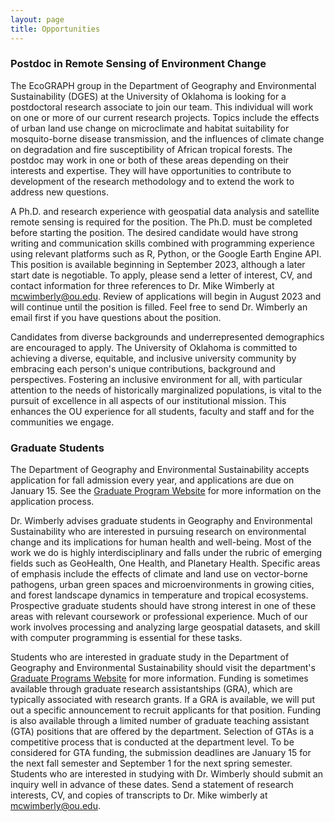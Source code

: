 ```yaml
---
layout: page
title: Opportunities
---
```

### Postdoc in Remote Sensing of Environment Change
The EcoGRAPH group in the Department of Geography and Environmental Sustainability (DGES) at the University of Oklahoma is looking for a postdoctoral research associate to join our team. This individual will work on one or more of our current research projects. Topics include the effects of urban land use change on microclimate and habitat suitability for mosquito-borne disease transmission, and the influences of climate change on degradation and fire susceptibility of African tropical forests. The postdoc may work in one or both of these areas depending on their interests and expertise. They will have opportunities to contribute to development of the research methodology and to extend the work to address new questions. 

A Ph.D. and research experience with geospatial data analysis and satellite remote sensing is required for the position. The Ph.D. must be completed before starting the position. The desired candidate would have strong writing and communication skills combined with programming experience using relevant platforms such as R, Python, or the Google Earth Engine API. This position is available beginning in September 2023, although a later start date is negotiable. To apply, please send a letter of interest, CV, and contact information for three references to Dr. Mike Wimberly at mcwimberly@ou.edu. Review of applications will begin in August 2023 and will continue until the position is filled. Feel free to send Dr. Wimberly an email first if you have questions about the position.

Candidates from diverse backgrounds and underrepresented demographics are encouraged to apply. The University of Oklahoma is committed to achieving a diverse, equitable, and inclusive university community by embracing each person's unique contributions, background and perspectives. Fostering an inclusive environment for all, with particular attention to the needs of historically marginalized populations, is vital to the pursuit of excellence in all aspects of our institutional mission. This enhances the OU experience for all students, faculty and staff and for the communities we engage. 

### Graduate Students
The Department of Geography and Environmental Sustainability accepts application for fall admission every year, and applications are due on January 15. See the [Graduate Program Website](https://www.ou.edu/ags/geography/degree-programs/graduate-program) for more information on the application process.

Dr. Wimberly advises graduate students in Geography and Environmental Sustainability who are interested in pursuing research on environmental change and its implications for human health and well-being. Most of the work we do is highly interdisciplinary and falls under the rubric of emerging fields such as GeoHealth, One Health, and Planetary Health. Specific areas of emphasis include the effects of climate and land use on vector-borne pathogens, urban green spaces and microenvironments in growing cities,  and forest landscape dynamics in temperature and tropical ecosystems. Prospective graduate students should have strong interest in one of these areas with relevant coursework or professional experience. Much of our work involves processing and analyzing large geospatial datasets, and skill with computer programming is essential for these tasks. 

Students who are interested in graduate study in the Department of Geography and Environmental Sustainability should visit the department's [Graduate Programs Website](https://www.ou.edu/ags/geography/degree-programs/graduate-program) for more information. Funding is sometimes available through graduate research assistantships (GRA), which are typically associated with research grants. If a GRA is available, we will put out a specific announcement to recruit applicants for that position. Funding is also  available through a limited number of graduate teaching assistant (GTA) positions that are offered by the department. Selection of GTAs is a competitive process that is conducted at the department level. To be considered for GTA funding, the submission deadlines are January 15 for the next fall semester and September 1 for the next spring semester. Students who are interested in studying with Dr. Wimberly should submit an inquiry well in advance of these dates. Send a statement of research interests, CV, and copies of transcripts to Dr. Mike wimberly at mcwimberly@ou.edu. 



